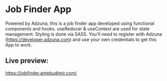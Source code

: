 # Job Finder App

Powered by Adzuna, this is a job finder app developed using functional components and hooks. useReducer & useContext are used for state management. Styling is done via SASS. You'll need to register with Adzuna (https://developer.adzuna.com) and use your own credentials to get this App to work.

## Live preview:

https://jobfinder.antebudimir.com/
